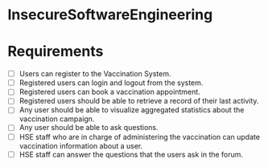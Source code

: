 # InsecureSoftwareEngineering

# Requirements
- [ ] Users can register to the Vaccination System.
- [ ] Registered users  can login and logout from the system.
- [ ] Registered users can book a vaccination appointment. 
- [ ] Registered users should be able to retrieve a record of their last activity.
- [ ] Any user should be able to visualize aggregated statistics about the vaccination campaign. 
- [ ] Any user should be able to ask questions. 
- [ ] HSE staff who are in charge of administering the vaccination can update vaccination information about a user. 
- [ ] HSE staff can answer the questions that the users ask in the forum.
